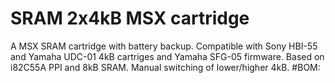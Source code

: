 # SRAM 2x4kB MSX cartridge

A MSX SRAM cartridge with battery backup. Compatible with Sony HBI-55 and Yamaha UDC-01 4kB cartriges and Yamaha SFG-05 firmware. Based on i82C55A PPI and 8kB SRAM. Manual switching of lower/higher 4kB.
#BOM:
